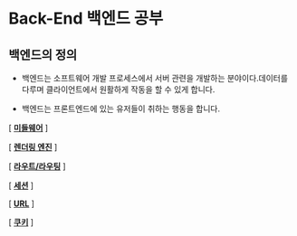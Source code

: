 # Back-End 백엔드 공부

## 백엔드의 정의

- 백엔드는 소프트웨어 개발 프로세스에서 서버 관련을 개발하는 분야이다.데이터를 다루며 클라이언트에서 원활하게 작동을 할 수 있게 합니다.

- 백엔드는 프론트엔드에 있는 유저들이 취하는 행동을 합니다.


[ __[미들웨어](https://github.com/honghyunin/TIL/blob/main/web/Backend/Middleware.md "미들웨어")__ ]


[ __[렌더링 엔진](https://github.com/honghyunin/TIL/blob/main/web/Backend/Rendering%20engine.md "렌더링 엔진")__ ]


[ __[라우트/라우팅](https://github.com/honghyunin/TIL/blob/main/web/Backend/Routing.md "라우트 / 라우팅")__ ]


[ __[세션](https://github.com/honghyunin/TIL/blob/main/web/Backend/session.md "세션")__ ]


[ __[URL](https://github.com/honghyunin/TIL/blob/main/web/Backend/URL.md "URL")__ ]


[ __[쿠키](https://github.com/honghyunin/TIL/blob/main/web/Backend/Cookie.md "쿠키")__ ]

